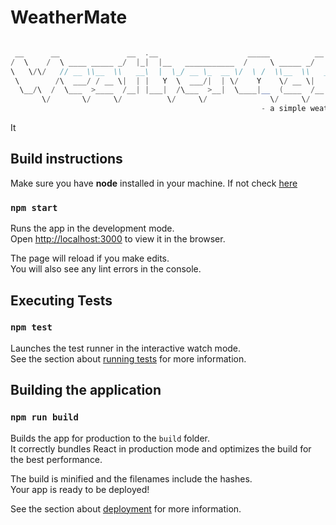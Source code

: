 # WeatherMate

```scala

 __      __               __  .__                    _____          __          
/  \    /  \ ____ _____ _/  |_|  |__   ___________  /     \ _____ _/  |_  ____  
\   \/\/   // __ \\__  \\   __\  |  \_/ __ \_  __ \/  \ /  \\__  \\   __\/ __ \ 
 \        /\  ___/ / __ \|  | |   Y  \  ___/|  | \/    Y    \/ __ \|  | \  ___/ 
  \__/\  /  \___  >____  /__| |___|  /\___  >__|  \____|__  (____  /__|  \___  >
       \/       \/     \/          \/     \/              \/     \/          \/ 
                                                        - a simple weather app..

```

It

## Build instructions
Make sure you have  **node** installed in your machine. If not check [here](https://nodejs.org/en/)


### `npm start`

Runs the app in the development mode.\
Open [http://localhost:3000](http://localhost:3000) to view it in the browser.

The page will reload if you make edits.\
You will also see any lint errors in the console.


## Executing Tests


### `npm test`

Launches the test runner in the interactive watch mode.\
See the section about [running tests](https://facebook.github.io/create-react-app/docs/running-tests) for more information.


## Building the application

### `npm run build`

Builds the app for production to the `build` folder.\
It correctly bundles React in production mode and optimizes the build for the best performance.

The build is minified and the filenames include the hashes.\
Your app is ready to be deployed!

See the section about [deployment](https://facebook.github.io/create-react-app/docs/deployment) for more information.
